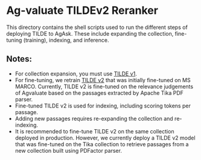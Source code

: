 # Ag-valuate TILDEv2 Reranker

This directory contains the shell scripts used to run the different steps of deploying TILDE to AgAsk. These include expanding the collection, fine-tuning (training), indexing, and inference.

## Notes:
- For collection expansion, you must use [TILDE v1](huggingface.co/ielab/tilde).
- For fine-tuning, we retrain [TILDE v2](https://huggingface.co/ielab/TILDEv2-TILDE200-exp) that was initially fine-tuned on MS MARCO. Currently, TILDE v2 is fine-tuned on the relevance judgements of Agvaluate based on the passages extracted by Apache Tika PDF parser.
- Fine-tuned TILDE v2 is used for indexing, including scoring tokens per passage.
- Adding new passages requires re-expanding the collection and re-indexing.
- It is recommended to fine-tune TILDE v2 on the same collection deployed in production. However, we currently deploy a TILDE v2 model that was fine-tuned on the Tika collection to retrieve passages from a new collection built using PDFactor parser.
